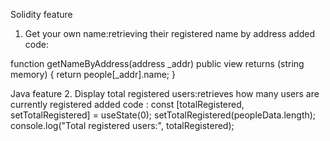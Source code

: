 Solidity feature
1. Get your own name:retrieving their registered name by address
added code:
 
 function getNameByAddress(address _addr) public view returns (string memory) {
        return people[_addr].name;
    }



Java feature
2. Display total registered users:retrieves how many users are currently registered
added code :
const [totalRegistered, setTotalRegistered] = useState(0);
setTotalRegistered(peopleData.length); 
console.log("Total registered users:", totalRegistered);

